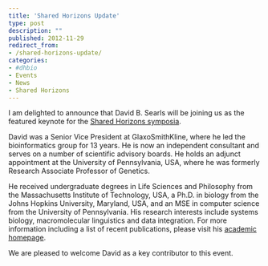```yaml
---
title: 'Shared Horizons Update'
type: post
description: ""
published: 2012-11-29
redirect_from: 
- /shared-horizons-update/
categories:
- #dhbio
- Events
- News
- Shared Horizons
---
```

I am delighted to announce that David B. Searls will be joining us as the featured keynote for the [Shared Horizons symposia](http://web.archive.org/web/20151224001854/http://mith.umd.edu/sharedhorizons/).

David was a Senior Vice President at GlaxoSmithKline, where he led the bioinformatics group for 13 years. He is now an independent consultant and serves on a number of scientific advisory boards. He holds an adjunct appointment at the University of Pennsylvania, USA, where he was formerly Research Associate Professor of Genetics.

He received undergraduate degrees in Life Sciences and Philosophy from the Massachusetts Institute of Technology, USA, a Ph.D. in biology from the Johns Hopkins University, Maryland, USA, and an MSE in computer science from the University of Pennsylvania. His research interests include systems biology, macromolecular linguistics and data integration. For more information including a list of recent publications, please visit his [academic homepage](http://www.med.upenn.edu/apps/faculty/index.php/g306/c425/p6363).

We are pleased to welcome David as a key contributor to this event.
